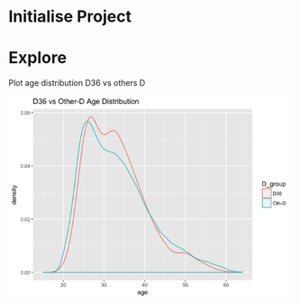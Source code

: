 
# Initialise Project




# Explore
Plot age distribution D36 vs others D

![](explore_files/figure-html/simpleplot-1.png)<!-- -->
